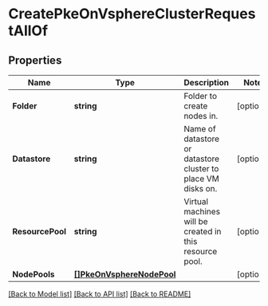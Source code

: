 # CreatePkeOnVsphereClusterRequestAllOf

## Properties

Name | Type | Description | Notes
------------ | ------------- | ------------- | -------------
**Folder** | **string** | Folder to create nodes in. | [optional] 
**Datastore** | **string** | Name of datastore or datastore cluster to place VM disks on. | [optional] 
**ResourcePool** | **string** | Virtual machines will be created in this resource pool. | [optional] 
**NodePools** | [**[]PkeOnVsphereNodePool**](PKEOnVsphereNodePool.md) |  | [optional] 

[[Back to Model list]](../README.md#documentation-for-models) [[Back to API list]](../README.md#documentation-for-api-endpoints) [[Back to README]](../README.md)


